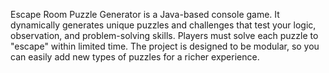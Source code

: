 Escape Room Puzzle Generator is a Java-based console game.
It dynamically generates unique puzzles and challenges that test your logic, observation, and problem-solving skills.
Players must solve each puzzle to "escape" within limited time.
The project is designed to be modular, so you can easily add new types of puzzles for a richer experience.


